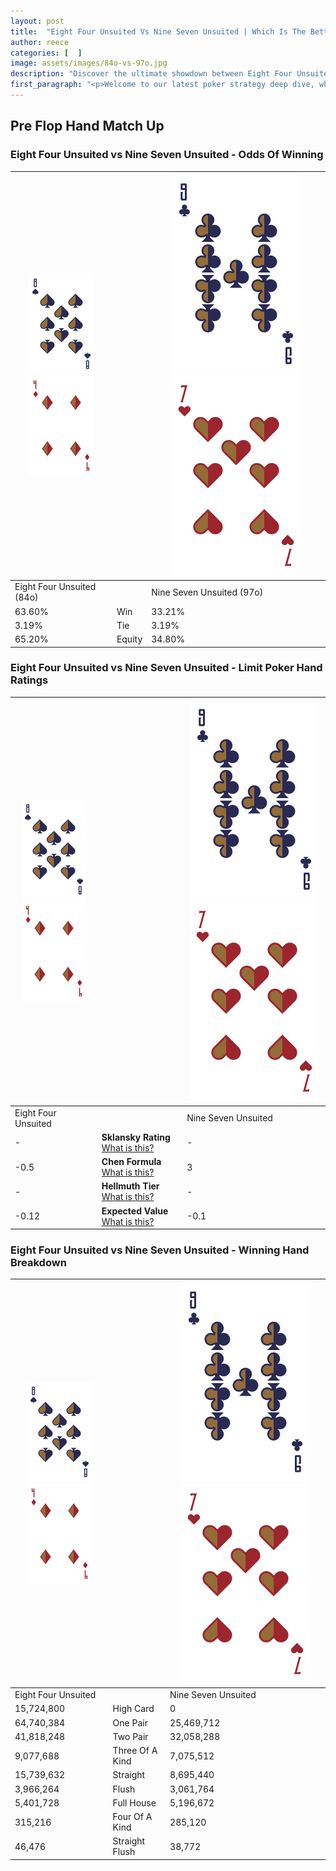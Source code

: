 ```yaml
---
layout: post
title:  "Eight Four Unsuited Vs Nine Seven Unsuited | Which Is The Better Hand In Poker? A Complete Guide"
author: reece
categories: [  ]
image: assets/images/84o-vs-97o.jpg
description: "Discover the ultimate showdown between Eight Four Unsuited and Nine Seven Unsuited in poker! Uncover the odds, strategies, and scenarios where one hand triumphs over the other. Get ready to up your poker game with this thrilling analysis."
first_paragraph: "<p>Welcome to our latest poker strategy deep dive, where we're pitting two distinct hands against each other in a high-stakes showdown: Eight Four Unsuited vs Nine Seven Unsuited.</p><p>In the dynamic world of poker, every decision counts, and knowing which hand holds the upper hand is key to your success at the table.</p><p>In this article, we'll dissect these two hands, explore the scenarios where one dominates the other, and equip you with the knowledge to make strategic choices that can tip the odds in your favor.</p><p>Get ready to unravel the intriguing dynamics of these poker hands and elevate your game to new heights.</p>"
---
```




[comment]: # (sp0)

## Pre Flop Hand Match Up

<div class="table hand-ratings" markdown="1"> 



### Eight Four Unsuited vs Nine Seven Unsuited - Odds Of Winning


    
| ![image info](assets/images/hand1/8.png) ![image info](assets/images/hand1/4o.png) |  | ![image info](assets/images/hand2/9.png) ![image info](assets/images/hand2/7o.png) |
| -------- | -------- | -------- |
| Eight Four Unsuited (84o) |  | Nine Seven Unsuited (97o) |
| 63.60% | Win | 33.21% |
| 3.19% | Tie | 3.19% |
| 65.20% | Equity | 34.80% |




[comment]: # (sp1)



### Eight Four Unsuited vs Nine Seven Unsuited - Limit Poker Hand Ratings


    
| ![image info](assets/images/hand1/8.png) ![image info](assets/images/hand1/4o.png) |  | ![image info](assets/images/hand2/9.png) ![image info](assets/images/hand2/7o.png) |
| -------- | -------- | -------- |
| Eight Four Unsuited |  | Nine Seven Unsuited |
| - | **Sklansky Rating** [What is this?](/sklansky-rating-explained) | - |
| -0.5 | **Chen Formula** [What is this?](/chen-formula-explained) | 3 |
| - | **Hellmuth Tier** [What is this?](/Hellmuth-tier-explained) | - |
| -0.12 | **Expected Value** [What is this?](/expected-value-explained) | -0.1 |




[comment]: # (sp2)



### Eight Four Unsuited vs Nine Seven Unsuited - Winning Hand Breakdown


    
| ![image info](assets/images/hand1/8.png) ![image info](assets/images/hand1/4o.png) |  | ![image info](assets/images/hand2/9.png) ![image info](assets/images/hand2/7o.png) |
| -------- | -------- | -------- |
| Eight Four Unsuited |  | Nine Seven Unsuited |
| 15,724,800 | High Card | 0 |
| 64,740,384 | One Pair | 25,469,712 |
| 41,818,248 | Two Pair | 32,058,288 |
| 9,077,688 | Three Of A Kind | 7,075,512 |
| 15,739,632 | Straight | 8,695,440 |
| 3,966,264 | Flush | 3,061,764 |
| 5,401,728 | Full House | 5,196,672 |
| 315,216 | Four Of A Kind | 285,120 |
| 46,476 | Straight Flush | 38,772 |




[comment]: # (sp3)



</div>

[comment]: # (sp4)



[comment]: # (sp5)

